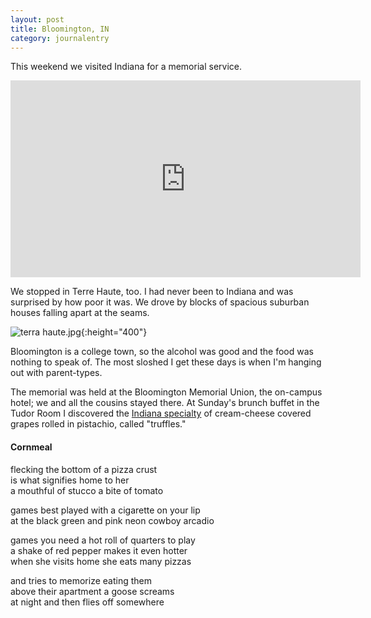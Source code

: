 ```yaml
---
layout: post
title: Bloomington, IN
category: journalentry
---
```


This weekend we visited Indiana for a memorial service.

<iframe width="560" height="315" src="https://www.youtube.com/embed/kvVPjAENZ00" frameborder="0" allow="autoplay; encrypted-media" allowfullscreen></iframe>

We stopped in Terre Haute, too. I had never been to Indiana and was surprised by how poor it was. We drove by blocks of spacious suburban houses falling apart at the seams.

![terra haute.jpg](/assets/TH.png){:height="400"}

Bloomington is a college town, so the alcohol was good and the food was nothing to speak of. The most sloshed I get these days is when I'm hanging out with parent-types.

The memorial was held at the Bloomington Memorial Union, the on-campus hotel; we and all the cousins stayed there. At Sunday's brunch buffet in the Tudor Room I discovered the [Indiana specialty](https://delightfulemade.com/2015/12/04/cheese-grape-pistachio-truffles/) of cream-cheese covered grapes rolled in pistachio, called "truffles." 

#### Cornmeal

flecking the bottom of a pizza crust<br>
is what signifies home to her<br>
a mouthful of stucco a bite of tomato<br>

games best played with a cigarette on your lip<br>
at the black green and pink neon cowboy arcadio<br>

games you need a hot roll of quarters to play<br>
a shake of red pepper makes it even hotter<br>
when she visits home she eats many pizzas<br>

and tries to memorize eating them<br>
above their apartment a goose screams<br>
at night and then flies off somewhere
